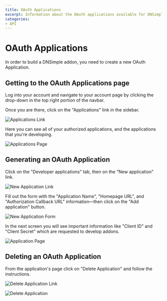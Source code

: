 ```yaml
---
title: OAuth Applications
excerpt: Information about the OAuth applications available for DNSimple API.
categories:
- API
---
```


# OAuth Applications

In order to build a DNSimple addon, you need to create a new OAuth Application.

## Getting to the OAuth Applications page

Log into your account and navigate to your account page by clicking the drop-down in the top right portion of the navbar.

Once you are there, click on the "Applications" link in the sidebar.

![Applications Link](/files/applications-link.png)

Here you can see all of your authorized applications, and the applications that you're developing.

![Applications Page](/files/applications.png)

## Generating an OAuth Application

Click on the "Developer applications" tab, then on the "New application" link.

![New Application Link](/files/new-application-link.png)

Fill out the form with the "Application Name", "Homepage URL", and "Authorization Callback URL" information—then click on the "Add application" button.

![New Application Form](/files/new-application-form.png)

In the next screen you will see important information like "Client ID" and "Client Secret" which are requested to develop addons.

![Application Page](/files/application-page.png)

## Deleting an OAuth Application

From the application's page click on "Delete Application" and follow the instructions.

![Delete Application Link](/files/delete-application-link.png)

![Delete Application](/files/delete-application.png)
